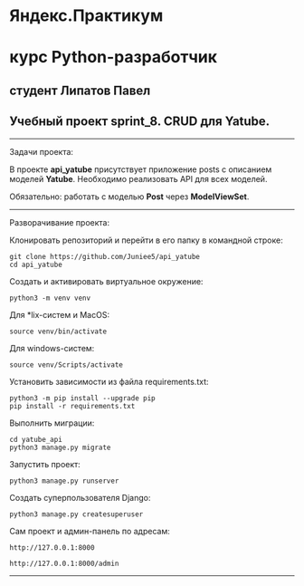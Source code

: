 # Яндекс.Практикум

# курс Python-разработчик

## студент  Липатов Павел

## Учебный проект sprint_8.  CRUD для Yatube.

***

Задачи проекта:

В проекте **api_yatube** присутствует приложение posts с описанием моделей **Yatube**. Необходимо реализовать API для всех моделей.

Обязательно: работать с моделью **Post** через **ModelViewSet**.
***

Разворачивание проекта:

Клонировать репозиторий и перейти в его папку в командной строке:

```
git clone https://github.com/Juniee5/api_yatube
cd api_yatube
```

Cоздать и активировать виртуальное окружение:

```
python3 -m venv venv
```

Для *lix-систем и MacOS:

```
source venv/bin/activate
```

Для windows-систем:

```
source venv/Scripts/activate
```

Установить зависимости из файла requirements.txt:

```
python3 -m pip install --upgrade pip
pip install -r requirements.txt
```

Выполнить миграции:

```
cd yatube_api
python3 manage.py migrate
```

Запустить проект:

```
python3 manage.py runserver
```

Создать суперпользователя Django:

```
python3 manage.py createsuperuser
```

Сам проект и админ-панель по адресам:

```
http://127.0.0.1:8000

http://127.0.0.1:8000/admin
```

***
